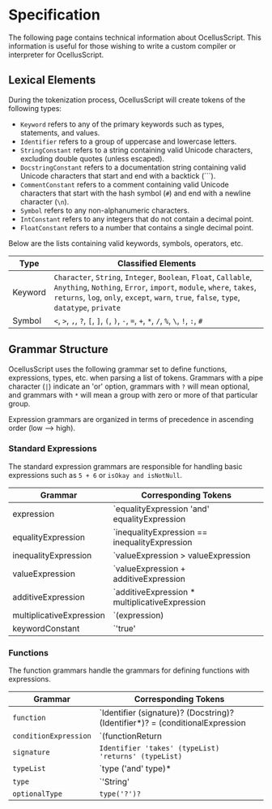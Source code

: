 # Specification

The following page contains technical information about OcellusScript. This information is useful for those wishing to write a custom compiler or interpreter for OcellusScript.

## Lexical Elements

During the tokenization process, OcellusScript will create tokens of the following types:

- `Keyword` refers to any of the primary keywords such as types, statements, and values.
- `Identifier` refers to a group of uppercase and lowercase letters.
- `StringConstant` refers to a string containing valid Unicode characters, excluding double quotes (unless escaped).
- `DocstringConstant` refers to a documentation string containing valid Unicode characters that start and end with a backtick (`\``).
- `CommentConstant` refers to a comment containing valid Unicode characters that start with the hash symbol (`#`) and end with a newline character (`\n`).
- `Symbol` refers to any non-alphanumeric characters.
- `IntConstant` refers to any integers that do not contain a decimal point.
- `FloatConstant` refers to a number that contains a single decimal point.

Below are the lists containing valid keywords, symbols, operators, etc.

| Type | Classified Elements |
| -- | -- |
| Keyword | `Character`, `String`, `Integer`, `Boolean`, `Float`, `Callable`, `Anything`, `Nothing`, `Error`, `import`, `module`, `where`, `takes`, `returns`, `log`, `only`, `except`, `warn`, `true`, `false`, `type`, `datatype`, `private` |
| Symbol | `<`, `>`, `,`, `?`, `[`, `]`, `(`, `)`, `-`, `=`, `+`, `*`, `/`, `%`, `\`, `!`, `:`, `#` |

## Grammar Structure

OcellusScript uses the following grammar set to define functions, expressions, types, etc. when parsing a list of tokens. Grammars with a pipe character (`|`) indicate an 'or' option, grammars with `?` will mean optional, and grammars with `*` will mean a group with zero or more of that particular group.

Expression grammars are organized in terms of precedence in ascending order (low --> high).

### Standard Expressions 

The standard expression grammars are responsible for handling basic expressions such as `5 + 6` or `isOkay and isNotNull`.

| Grammar | Corresponding Tokens |
| ------- | -------------------- |
| expression | `equalityExpression 'and' equalityExpression | equalityExpression 'or' equalityExpression | 'not' equalityExpression | equalityExpression` |
| equalityExpression | `inequalityExpression == inequalityExpression | inequalityExpression != inequalityExpression | inequalityExpression` |
| inequalityExpression | `valueExpression > valueExpression | valueExpression < valueExpression | valueExpression` |
| valueExpression | `valueExpression + additiveExpression | valueExpression - additiveExpression | additiveExpression` |
| additiveExpression | `additiveExpression * multiplicativeExpression | additiveExpression - multiplicativeExpression | additiveExpression % multiplicativeExpression | multiplicativeExpression`
| multiplicativeExpression | `(expression) | StringConstant | IntegerConstant | FloatConstant | keywordConstant |` |
| keywordConstant | `'true' | 'false' | 'Anything' | 'Nothing' | 'Error'` |

### Functions

The function grammars handle the grammars for defining functions with expressions.

| Grammar | Corresponding Tokens |
| ------- | -------------------- |
| `function` | `Identifier (signature)? (Docstring)? (Identifier*)? = (conditionalExpression | expression  | functionReturn)` |
| `conditionExpression` | `(functionReturn | expression) ? (functionReturn | expression) : (functionReturn | expression)` |
| `signature` | `Identifier 'takes' (typeList) 'returns' (typeList)` |
| `typeList` | `type ('and' type)* | type (',' type)*` |
| `type` | `'String' | 'Integer' | 'Float' | 'Character' | 'Error' | 'Anything' | 'Nothing' | 'Boolean' | 'Callable' | optionalType | Identifier` |
| `optionalType` | `type('?')?` |
